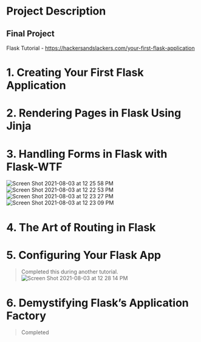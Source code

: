 # Project Description 
## Final Project
Flask Tutorial - https://hackersandslackers.com/your-first-flask-application
# 1. Creating Your First Flask Application
# 2. Rendering Pages in Flask Using Jinja
# 3. Handling Forms in Flask with Flask-WTF
![Screen Shot 2021-08-03 at 12 25 58 PM](https://user-images.githubusercontent.com/85355712/128051685-e83c058f-40db-48ac-a9c2-c223df5ad949.png)
![Screen Shot 2021-08-03 at 12 22 53 PM](https://user-images.githubusercontent.com/85355712/128051441-b2efe6af-1f29-418d-9d5f-7f048e381a02.png)
![Screen Shot 2021-08-03 at 12 23 27 PM](https://user-images.githubusercontent.com/85355712/128051470-467c3f1f-26a5-41a8-b1ce-c0cb755801d4.png)
![Screen Shot 2021-08-03 at 12 23 09 PM](https://user-images.githubusercontent.com/85355712/128051499-038687a7-7a05-42ef-8a3d-46f28129d710.png)
# 4. The Art of Routing in Flask
# 5. Configuring Your Flask App 
> Completed this during another tutorial. 
![Screen Shot 2021-08-03 at 12 28 14 PM](https://user-images.githubusercontent.com/85355712/128052006-ae2c193d-967c-4004-86d2-8dccd9774c45.png)
# 6. Demystifying Flask’s Application Factory 
> Completed

